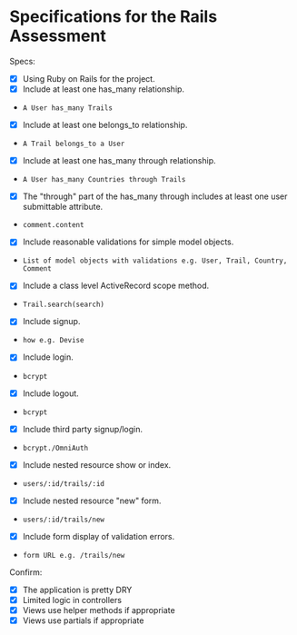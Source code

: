 # Specifications for the Rails Assessment

Specs:
- [x] Using Ruby on Rails for the project.
- [x] Include at least one has_many relationship.
-     A User has_many Trails
- [x] Include at least one belongs_to relationship.
-     A Trail belongs_to a User
- [x] Include at least one has_many through relationship.
-     A User has_many Countries through Trails
- [x] The "through" part of the has_many through includes at least one user submittable attribute.
-     comment.content
- [x] Include reasonable validations for simple model objects.
-     List of model objects with validations e.g. User, Trail, Country, Comment
- [x] Include a class level ActiveRecord scope method.
-     Trail.search(search)
- [x] Include signup.
-     how e.g. Devise
- [x] Include login.
-     bcrypt
- [x] Include logout.
-     bcrypt
- [x] Include third party signup/login.
-     bcrypt./OmniAuth
- [x] Include nested resource show or index.
-     users/:id/trails/:id
- [x] Include nested resource "new" form.
-     users/:id/trails/new
- [x] Include form display of validation errors.
-     form URL e.g. /trails/new

Confirm:
- [x] The application is pretty DRY
- [x] Limited logic in controllers
- [x] Views use helper methods if appropriate
- [x] Views use partials if appropriate
